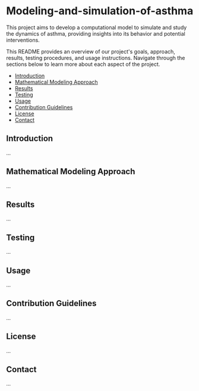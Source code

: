 # Modeling-and-simulation-of-asthma
This project aims to develop a computational model to simulate and study the dynamics of asthma, providing insights into its behavior and potential interventions.

This README provides an overview of our project's goals, approach, results, testing procedures, and usage instructions. Navigate through the sections below to learn more about each aspect of the project.
- [Introduction](#introduction)
- [Mathematical Modeling Approach](#mathematical-modeling-approach)
- [Results](#results)
- [Testing](#testing)
- [Usage](#usage)
- [Contribution Guidelines](#contribution-guidelines)
- [License](#license)
- [Contact](#contact)

## Introduction

...

## Mathematical Modeling Approach

...

## Results

...

## Testing

...

## Usage

...

## Contribution Guidelines

...

## License

...

## Contact

...
